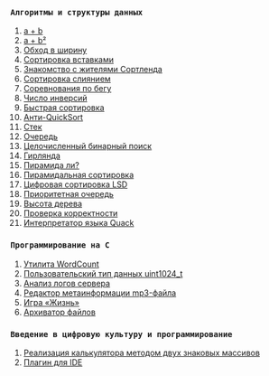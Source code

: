 ### `Алгоритмы и структуры данных`
1. [a + b]()
2. [a + b²]()
3. [Обход в ширину]()
4. [Cортировка вставками]()
5. [Знакомство с жителями Сортленда]()
6. [Сортировка слиянием]()
7. [Соревнования по бегу]()
8. [Число инверсий]()
9. [Быстрая сортировка]()
10. [Анти-QuickSort]()
11. [Стек]()
12. [Очередь]()
13. [Целочисленный бинарный поиск]()
14. [Гирлянда]()
15. [Пирамида ли?]()
16. [Пирамидальная сортировка]()
17. [Цифровая сортировка LSD]()
18. [Приоритетная очередь]()
19. [Высота дерева]()
20. [Проверка корректности]()
21. [Интерпретатор языка Quack]()

### `Программирование на C`
1. [Утилита WordCount]()
2. [Пользовательский тип данных uint1024_t]()
3. [Анализ логов сервера]()
4. [Редактор метаинформации mp3-файла]()
5. [Игра «Жизнь»]()
6. [Архиватор файлов]()

### `Введение в цифровую культуру и программирование`
1. [Реализация калькулятора методом двух знаковых массивов]()
2. [Плагин для IDE]()
